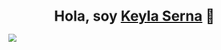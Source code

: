 <div align="center">
<h1 align="center">Hola, soy <a href="https://www.linkedin.com/in/keyla-elyneth/">Keyla Serna</a> 👋</h1>
</div>
<img src="https://www.canva.com/design/DAGFVgFqHB8/UydjzMYvfl4VuGUxaZvMSQ/view?utm_content=DAGFVgFqHB8&utm_campaign=designshare&utm_medium=link&utm_source=editor
">
<!--
**KeylaSernaB/KeylaSernaB** is a ✨ _special_ ✨ repository because its `README.md` (this file) appears on your GitHub profile.

Here are some ideas to get you started:

- 🔭 I’m currently working on ...
- 🌱 I’m currently learning ...
- 👯 I’m looking to collaborate on ...
- 🤔 I’m looking for help with ...
- 💬 Ask me about ...
- 📫 How to reach me: ...
- 😄 Pronouns: ...
- ⚡ Fun fact: ...
-->






